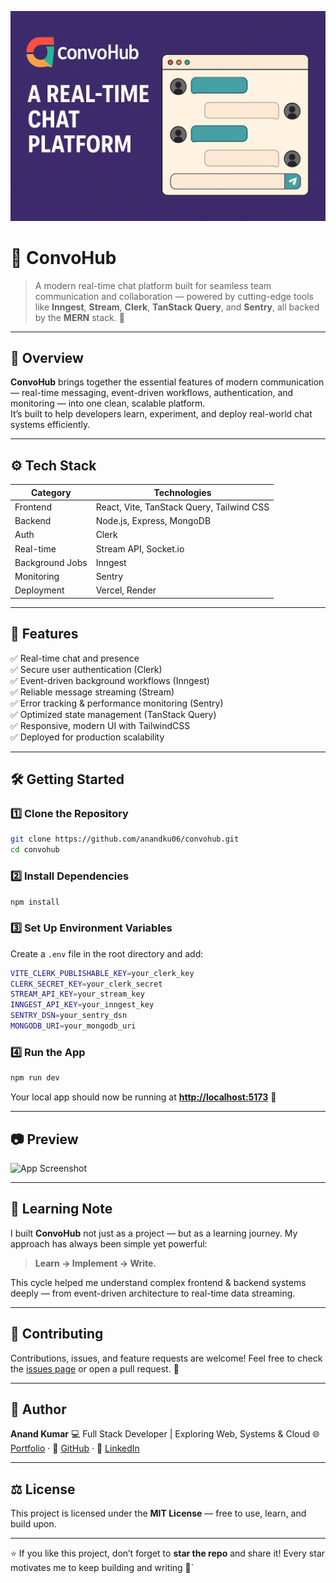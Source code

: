 ![ConvoHub Banner](./frontend/public/banner.png)

# 💬 ConvoHub

> A modern real-time chat platform built for seamless team communication and collaboration — powered by cutting-edge tools like **Inngest**, **Stream**, **Clerk**, **TanStack Query**, and **Sentry**, all backed by the **MERN** stack. 🚀

---

## 🌟 Overview

**ConvoHub** brings together the essential features of modern communication — real-time messaging, event-driven workflows, authentication, and monitoring — into one clean, scalable platform.  
It’s built to help developers learn, experiment, and deploy real-world chat systems efficiently.

---

## ⚙️ Tech Stack

| Category        | Technologies                              |
| --------------- | ----------------------------------------- |
| Frontend        | React, Vite, TanStack Query, Tailwind CSS |
| Backend         | Node.js, Express, MongoDB                 |
| Auth            | Clerk                                     |
| Real-time       | Stream API, Socket.io                     |
| Background Jobs | Inngest                                   |
| Monitoring      | Sentry                                    |
| Deployment      | Vercel, Render                            |

---

## 🚀 Features

✅ Real-time chat and presence  
✅ Secure user authentication (Clerk)  
✅ Event-driven background workflows (Inngest)  
✅ Reliable message streaming (Stream)  
✅ Error tracking & performance monitoring (Sentry)  
✅ Optimized state management (TanStack Query)  
✅ Responsive, modern UI with TailwindCSS  
✅ Deployed for production scalability

---

## 🛠️ Getting Started

### 1️⃣ Clone the Repository

```bash
git clone https://github.com/anandku06/convohub.git
cd convohub
```

### 2️⃣ Install Dependencies

```bash
npm install
```

### 3️⃣ Set Up Environment Variables

Create a `.env` file in the root directory and add:

```bash
VITE_CLERK_PUBLISHABLE_KEY=your_clerk_key
CLERK_SECRET_KEY=your_clerk_secret
STREAM_API_KEY=your_stream_key
INNGEST_API_KEY=your_inngest_key
SENTRY_DSN=your_sentry_dsn
MONGODB_URI=your_mongodb_uri
```

### 4️⃣ Run the App

```bash
npm run dev
```

Your local app should now be running at **[http://localhost:5173](http://localhost:5173)** 🚀

---

## 📷 Preview

![App Screenshot](./assets/screenshot.png)

---

## 🧠 Learning Note

I built **ConvoHub** not just as a project — but as a learning journey.
My approach has always been simple yet powerful:

> **Learn → Implement → Write.**

This cycle helped me understand complex frontend & backend systems deeply — from event-driven architecture to real-time data streaming.

---

## 🧩 Contributing

Contributions, issues, and feature requests are welcome!
Feel free to check the [issues page](../../issues) or open a pull request. 🙌

---

## 🧠 Author

**Anand Kumar**
💻 Full Stack Developer | Exploring Web, Systems & Cloud
🌐 [Portfolio](#) · 🐙 [GitHub](https://github.com/anandku06) · 💼 [LinkedIn](#)

---

## ⚖️ License

This project is licensed under the **MIT License** — free to use, learn, and build upon.

---

⭐ If you like this project, don’t forget to **star the repo** and share it!
Every star motivates me to keep building and writing 🌟`
